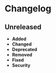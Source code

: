 # Changelog

## Unreleased
- **Added**
- **Changed**
- **Deprecated**
- **Removed**
- **Fixed**
- **Security**
